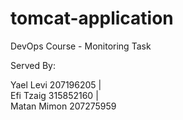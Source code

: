 # tomcat-application
DevOps Course - Monitoring Task


Served By: 

Yael Levi 207196205  |  
Efi Tzaig 315852160  |  
Matan Mimon 207275959
